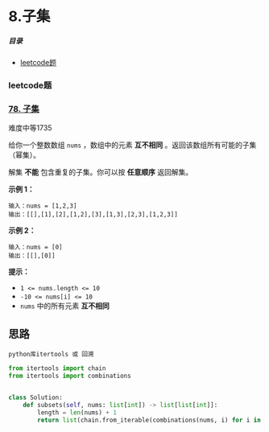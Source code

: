 # 8.子集

##### 目录

- [leetcode题](#leetcode题)



### leetcode题

### [78. 子集](https://leetcode.cn/problems/subsets/)

难度中等1735

给你一个整数数组 `nums` ，数组中的元素 **互不相同** 。返回该数组所有可能的子集（幂集）。

解集 **不能** 包含重复的子集。你可以按 **任意顺序** 返回解集。

 

**示例 1：**

```
输入：nums = [1,2,3]
输出：[[],[1],[2],[1,2],[3],[1,3],[2,3],[1,2,3]]
```

**示例 2：**

```
输入：nums = [0]
输出：[[],[0]]
```

 

**提示：**

- `1 <= nums.length <= 10`
- `-10 <= nums[i] <= 10`
- `nums` 中的所有元素 **互不相同**





## 思路

```
python库itertools 或 回溯
```

```python
from itertools import chain
from itertools import combinations


class Solution:
    def subsets(self, nums: list[int]) -> list[list[int]]:
        length = len(nums) + 1
        return list(chain.from_iterable(combinations(nums, i) for i in range(length)))

```

